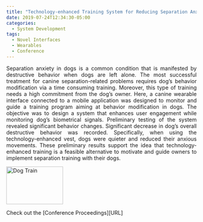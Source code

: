 ```yaml
---
title: "Technology-enhanced Training System for Reducing Separation Anxiety in Dogs"
date: 2019-07-24T12:34:30-05:00
categories:
  - System Development
tags:
  - Novel Interfaces
  - Wearables
  - Conference
---
```

<div style="text-align: justify"> 

Separation anxiety in dogs is a common condition that is manifested by destructive behavior when dogs are left alone. The most successful treatment for canine separation-related problems requires dog’s behavior modification via a time consuming training. Moreover, this type of training needs a high commitment from the dog’s owner. Here, a canine wearable interface connected to a mobile application was designed to monitor and guide a training program aiming at behavior modification in dogs. The objective was to design a system that enhances user engagement while monitoring dog’s biometrical signals. Preliminary testing of the system revealed significant behavior changes. Significant decrease in dog’s overall destructive behavior was recorded. Specifically, when using the technology-enhanced vest, dogs were quieter and reduced their anxious movements. These preliminary results support the idea that technology-enhanced training is a feasible alternative to motivate and guide owners to implement separation training with their dogs.

<img src="https://github.com/ArceLopera/ArceLopera.github.io/tree/master/assets/images/Dog1.jpg" alt="Dog Train"
	title="Dog Anxiety Training" width="150" height="100" />
</div>
Check out the [Conference Proceedings][URL] 


	
[URL]: https://link.springer.com/chapter/10.1007/978-3-030-23525-3_58